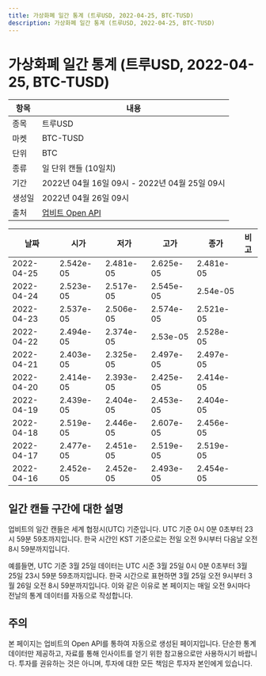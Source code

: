 ```yaml
---
title: 가상화폐 일간 통계 (트루USD, 2022-04-25, BTC-TUSD)
description: 가상화폐 일간 통계 (트루USD, 2022-04-25, BTC-TUSD)
---
```



가상화폐 일간 통계 (트루USD, 2022-04-25, BTC-TUSD)
===

|항목|내용|
|--|--|
|종목|트루USD|
|마켓|BTC-TUSD|
|단위|BTC|
|종류|일 단위 캔들 (10일치)|
|기간|2022년 04월 16일 09시 - 2022년 04월 25일 09시|
|생성일|2022년 04월 26일 09시|
|출처|[업비트 Open API](https://docs.upbit.com)|


|날짜|시가|저가|고가|종가|비고|
|--|--|--|--|--|--|
|2022-04-25|2.542e-05|2.481e-05|2.625e-05|2.481e-05|    |
|2022-04-24|2.523e-05|2.517e-05|2.545e-05|2.54e-05|    |
|2022-04-23|2.537e-05|2.506e-05|2.574e-05|2.521e-05|    |
|2022-04-22|2.494e-05|2.374e-05|2.53e-05|2.528e-05|    |
|2022-04-21|2.403e-05|2.325e-05|2.497e-05|2.497e-05|    |
|2022-04-20|2.414e-05|2.393e-05|2.425e-05|2.414e-05|    |
|2022-04-19|2.439e-05|2.404e-05|2.453e-05|2.404e-05|    |
|2022-04-18|2.519e-05|2.446e-05|2.607e-05|2.456e-05|    |
|2022-04-17|2.477e-05|2.451e-05|2.519e-05|2.519e-05|    |
|2022-04-16|2.452e-05|2.452e-05|2.493e-05|2.454e-05|    |


일간 캔들 구간에 대한 설명
---


업비트의 일간 캔들은 세계 협정시(UTC) 기준입니다. 
UTC 기준 0시 0분 0초부터 23시 59분 59초까지입니다. 
한국 시간인 KST 기준으로는 전일 오전 9시부터 다음날 오전 8시 59분까지입니다. 


예를들면, UTC 기준 3월 25일 데이터는 UTC 시준 3월 25일 0시 0분 0초부터 3월 25일 23시 59분 59초까지입니다. 
한국 시간으로 표현하면 3월 25일 오전 9시부터 3월 26일 오전 8시 59분까지입니다. 
이와 같은 이유로 본 페이지는 매일 오전 9시마다 전날의 통계 데이터를 자동으로 작성합니다. 


주의
---


본 페이지는 업비트의 Open API를 통하여 자동으로 생성된 페이지입니다. 
단순한 통계 데이터만 제공하고, 자료를 통해 인사이트를 얻기 위한 참고용으로만 사용하시기 바랍니다. 
투자를 권유하는 것은 아니며, 투자에 대한 모든 책임은 투자자 본인에게 있습니다. 
